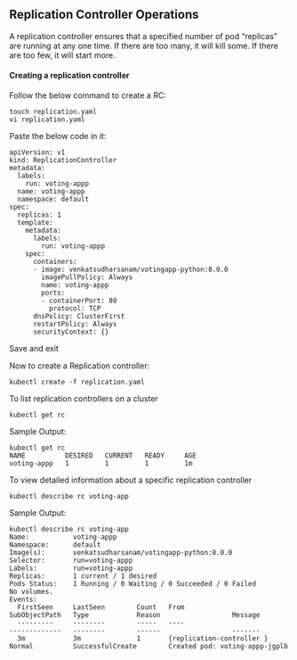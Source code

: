 ## Replication Controller Operations

A replication controller ensures that a specified number of pod “replicas” are running at any one time. If there are too many, it will kill some. If there are too few, it will start more.

#### Creating a replication controller

Follow the below command to create a RC:

```
touch replication.yaml
vi replication.yaml
```

Paste the below code in it:
```
apiVersion: v1
kind: ReplicationController
metadata:
  labels:
    run: voting-appp
  name: voting-appp
  namespace: default
spec:
  replicas: 1
  template:
    metadata:
      labels:
        run: voting-appp
    spec:
      containers:
      - image: venkatsudharsanam/votingapp-python:8.0.0
        imagePullPolicy: Always
        name: voting-appp
        ports:
        - containerPort: 80
          protocol: TCP
      dnsPolicy: ClusterFirst
      restartPolicy: Always
      securityContext: {}
```

Save and exit

Now to create a Replication controller:
```
kubectl create -f replication.yaml
```

To list replication controllers on a cluster

```
kubectl get rc
```
Sample Output:
```
kubectl get rc
NAME          DESIRED   CURRENT   READY     AGE
voting-appp   1         1         1         1m
```
To view detailed information about a specific replication controller

```
kubectl describe rc voting-app
```

Sample Output:

```
kubectl describe rc voting-app
Name:           voting-appp
Namespace:      default
Image(s):       venkatsudharsanam/votingapp-python:8.0.0
Selector:       run=voting-appp
Labels:         run=voting-appp
Replicas:       1 current / 1 desired
Pods Status:    1 Running / 0 Waiting / 0 Succeeded / 0 Failed
No volumes.
Events:
  FirstSeen     LastSeen        Count   From                            SubObjectPath   Type            Reason                  Message
  ---------     --------        -----   ----                            -------------   --------        ------                  -------
  3m            3m              1       {replication-controller }                       Normal          SuccessfulCreate        Created pod: voting-appp-jgplb
```
